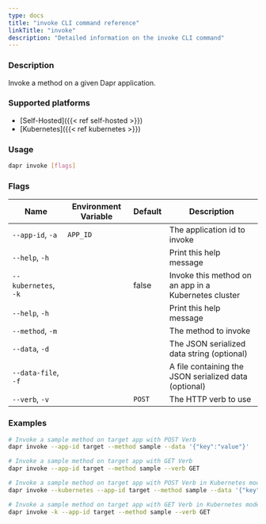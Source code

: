 ```yaml
---
type: docs
title: "invoke CLI command reference"
linkTitle: "invoke"
description: "Detailed information on the invoke CLI command"
---
```


### Description

Invoke a method on a given Dapr application.

### Supported platforms

- [Self-Hosted]({{< ref self-hosted >}})
- [Kubernetes]({{< ref kubernetes >}})

### Usage

```bash
dapr invoke [flags]
```

### Flags

| Name                | Environment Variable | Default | Description                                           |
| ------------------- | -------------------- | ------- | ----------------------------------------------------- |
| `--app-id`, `-a`    | `APP_ID`             |         | The application id to invoke                          |
| `--help`, `-h`      |                      |         | Print this help message                               |
| `--kubernetes`, `-k`|                      | false   | Invoke this method on an app in a Kubernetes cluster  |
| `--help`, `-h`      |                      |         | Print this help message                               |
| `--method`, `-m`    |                      |         | The method to invoke                                  |
| `--data`, `-d`      |                      |         | The JSON serialized data string (optional)            |
| `--data-file`, `-f` |                      |         | A file containing the JSON serialized data (optional) |
| `--verb`, `-v`      |                      | `POST`  | The HTTP verb to use                                  |

### Examples

```bash
# Invoke a sample method on target app with POST Verb
dapr invoke --app-id target --method sample --data '{"key":"value"}'

# Invoke a sample method on target app with GET Verb
dapr invoke --app-id target --method sample --verb GET

# Invoke a sample method on target app with POST Verb in Kubernetes mode
dapr invoke --kubernetes --app-id target --method sample --data '{"key":"value"}'

# Invoke a sample method on target app with GET Verb in Kubernetes mode
dapr invoke -k --app-id target --method sample --verb GET
```
